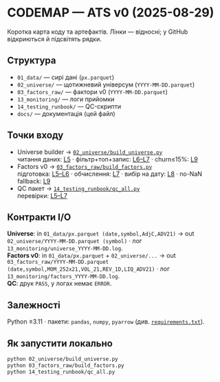 # CODEMAP — ATS v0 (2025-08-29)

Коротка карта коду та артефактів. Лінки — відносні; у GitHub відкриються й підсвітять рядки.

## Структура
- `01_data/` — сирі дані (`px.parquet`)
- `02_universe/` — щотижневий універсум (`YYYY-MM-DD.parquet`)
- `03_factors_raw/` — фактори v0 (`YYYY-MM-DD.parquet`)
- `13_monitoring/` — логи прийомки
- `14_testing_runbook/` — QC-скрипти
- `docs/` — документація (цей файл)

## Точки входу
- Universe builder → [`02_universe/build_universe.py`](../02_universe/build_universe.py)  
  читання даних: [L5](../02_universe/build_universe.py#L5) · фільтр+топ+запис: [L6–L7](../02_universe/build_universe.py#L6-L7) · churn≤15%: [L9](../02_universe/build_universe.py#L9)
- Factors v0 → [`03_factors_raw/build_factors.py`](../03_factors_raw/build_factors.py)  
  підготовка: [L5–L6](../03_factors_raw/build_factors.py#L5-L6) · обчислення: [L7](../03_factors_raw/build_factors.py#L7) · вибір на дату: [L8](../03_factors_raw/build_factors.py#L8) · no-NaN fallback: [L9](../03_factors_raw/build_factors.py#L9)
- QC пакет → [`14_testing_runbook/qc_all.py`](../14_testing_runbook/qc_all.py)  
  перевірки: [L5–L7](../14_testing_runbook/qc_all.py#L5-L7)

## Контракти I/O
**Universe**: in `01_data/px.parquet (date,symbol,AdjC,ADV21)` → out `02_universe/YYYY-MM-DD.parquet (symbol)` · лог `13_monitoring/universe_YYYY-MM-DD.log`.  
**Factors v0**: in `01_data/px.parquet` + `02_universe/...` → out `03_factors_raw/YYYY-MM-DD.parquet (date,symbol,MOM_252x21,VOL_21,REV_1D,LIQ_ADV21)` · лог `13_monitoring/factors_YYYY-MM-DD.log`.  
**QC**: друк `PASS`, у логах немає `ERROR`.

## Залежності
Python ≥3.11 · пакети: `pandas`, `numpy`, `pyarrow` (див. [`requirements.txt`](../requirements.txt)).

## Як запустити локально
```bash
python 02_universe/build_universe.py
python 03_factors_raw/build_factors.py
python 14_testing_runbook/qc_all.py
